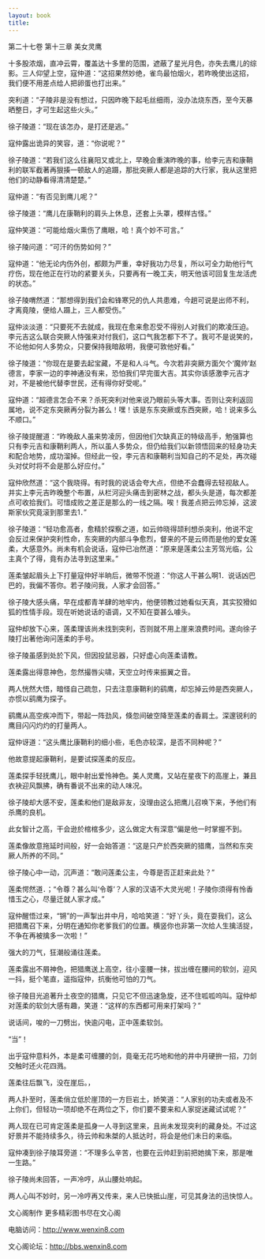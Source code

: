 ```yaml
---
layout: book
title:
---
```

第二十七卷 第十三章 美女灵鹰

十多股浓烟，直冲云霄，覆盖达十多里的范围，遮蔽了星光月色，亦失去鹰儿的综影。三人仰望上空，寇仲道：“这招果然妙绝，雀鸟最怕烟火，若昨晚使出这招，我们便不用差点给人把卵蛋也打出来。”

突利道：“子陵非是没有想过，只因昨晚下起毛丝细雨，没办法烧东西，至今天暴晒整日，才可生起这些火头。”

徐子陵道：“现在该怎办，是打还是逃。”

寇仲露出诡异的笑容，道：“你说呢？”

徐子陵道：“若我们这么往襄阳又或北上，早晚会重演昨晚的事，给李元吉和康鞘利的联军截著再狠揍一顿敌人的追蹑，那批突厥人都是追踪的大行家，我从这里把他们的动静看得清清楚楚。”

寇仲道：“有否见到鹰儿呢？”

徐子陵道：“鹰儿在康鞘利的肩头上休息，还套上头罩，模样古怪。”

寇仲笑道：“可能给烟火熏伤了鹰眼，哈！真个妙不可言。”

徐子陵问道：“可汗的伤势如何？”

寇仲道：“他无论内伤外创，都颇为严重，幸好我功力尽复，所以可全力助他行气疗伤，现在他正在行功的紧要关头，只要再有一晚工夫，明天他该可回复生龙活虎的状态。”

徐子陵喟然道：“那想得到我们会和锋寒兄的仇人共患难，今趟可说是出师不利，才离竟陵，便给人蹑上，三人都受伤。”

寇仲淡淡道：“只要死不去就成，我现在愈来愈忍受不得别人对我们的欺凌压迫。李元吉这么联合突厥人恃强来对付我们，这口气我怎都下不了。我可不是说笑的，不论他如何人多势众，只要保持我暗敌明，我便可敦他好看。”

徐子陵道：“你现在是要去起宝藏，不是和人斗气。今次若非突厥方面欠个‘魔帅’赵德言，李家一边的李神通没有来，恐怕我们早完蛋大吉。其实你该感激李元吉才对，不是被他代替李世民，还有得你好受呢。”

寇仲道：“超德言怎会不来？杀死突利对他来说乃眼前头等大事。否则让突利返回属地，说不定东突厥再分裂为甚么！嘿！该是东东突厥或东西突厥，哈！说来多么不顺口。”

徐子陵提醒道：“昨晚敌人虽来势凌厉，但因他们欠缺真正的特级高手，勉强算也只有李元吉和康鞘利两人，所以虽人多势众，但仍给我们以新领悟回来的轻身功夫和配合地势，成功溜掉。但经此一役，李元吉和康鞘利当知自己的不足处，再次碰头对仗时将不会是那么好应付。”

寇仲欣然道：“这个我晓得。有时我的说话会夸大点，但绝不会蠢得去轻视敌人。并实上李元吉昨晚整个布置，从栏河迎头痛击到密林之战，都头头是道，每次都差点可收拾我们。可惜成败之差正是那么的一线之隔。唉！我差点把云帅忘掉，这波斯家伙究竟滚到那里去1．”

徐子陵道：“轻功愈高者，愈精於探察之道，如云帅晓得颉利想杀突利，他说不定会反过来保护突利性命，东突厥的内部斗争愈烈，督来的不是云师而是他的爱女莲柔，大感意外。尚未有机会说话，寇仲已冶然道：“原来是莲柔公主芳驾光临，公主真个了得，竟有办法寻到这里来。”

莲柔皱起眉头上下打量寇仲好半晌后，微带不悦道：“你这人干甚么啊1．说话凶巴巴的，我偏不答你。若子陵问我，人家才会回答。”

徐子陵大感头痛，早在成都青羊肆的地牢内，他便领教过她看似天真，其实狡猾如狐的性情手段。现在听她说话的语调，又不知在耍甚么噱头。

寇仲却放下心来，莲柔理该尚未找到突利，否则就不用上崖来浪费时间。遂向徐子陵打出著他询问莲柔的手号。

徐子陵虽感到处於下风，但因投鼠忌器，只好虚心向莲柔请教。

莲柔露出得意神色，忽然撮唇尖啸，天空立时传来振翼之音。

两人恍然大悟，暗怪自己疏忽，只去注意康鞘利的鹞鹰，却忘掉云帅是西突厥人，亦惯以鹞鹰为探子。

鹞鹰从高空疾冲而下，带起一阵劲风，倏忽间破空降至莲柔的香肩土。深邃锐利的鹰目闪闪灼灼的打量两人。

寇仲讶道：“这头鹰比康鞘利的细小些，毛色亦较深，是否不同种呢？”

他故意提起康鞘利，是要试探莲柔的反应。

莲柔探手轻抚鹰儿，眼中射出爱怜神色。美人灵鹰，又站在星夜下的高崖上，兼且衣袂迎风飘拂，确有番说不出来的动人味况。

徐子陵却大感不安，莲柔和他们是敌非友，没理由这么把鹰儿召唤下来，予他们有杀鹰的良机。

此女智计之高，干会逊於棺棺多少，这么做定大有深意”偏是他一时掌握不到。

莲柔像故意拖延时间般，好一会始答道：“这是只产於西突厥的猎鹰，当然和东突厥人所养的不同。”

徐子陵心中一动，沉声道：“敢问莲柔公主，今尊是否正赶来此处？”

莲柔愕然道．；“令尊？甚么叫‘令尊’？人家的汉语不大灵光呢！子陵你须得有怜香惜玉之心，尽量迁就人家才成。”

寇仲醒悟过来，“锵”的一声掣出井中月，哈哈笑道：“好丫头，竟在耍我们，这么把猎鹰召下来，分明在通知你老爹我们的位置。横竖你也非第一次给人生擒活捉，不争在再被擒多一次啦！”

强大的刀气，狂潮般涌往莲柔。

莲柔露出不屑神色，把猎鹰送上高空，往小銮腰一抹，拔出缠在腰间的软剑，迎风一抖，挺个笔直，遥指寇仲，抗衡他可怕的刀气。

徐子陵目光追著升土夜空的猎鹰，只见它不但迅速急旋，还不住呱呱呜叫。寇仲却对莲柔的软剑大感有趣，笑道：“这样的东西都可用来打架吗？”

说话间，唆的一刀劈出，快逾闪电，正中莲柔软剑。

“当”！

出乎寇仲意料外，本是柔可缠腰的剑，竟毫无花巧地和他的井中月硬拚一招，刀剑交触时还火花四溅。

莲柔往后飘飞，没在崖后。，

两人扑至时，莲柔俏立低於崖顶的一方巨岩土，娇笑道：“人家别的功夫或者及不上你们，但轻功一项却绝不在两位之下，你们要不要来和人家捉迷藏试试呢？”

两人现在已可肯定莲柔是孤身一人寻到这里来，且尚未发现突利的藏身处。不过这好景并不能持续多久，待云帅和朱桀的人抵达时，将会是他们未日的来临。

寇仲凑到徐子陵耳旁道：“不理多么辛苦，也要在云帅赶到前把她擒下来，那是唯一生路。”

徐子陵尚未回答，一声冷哼，从山腰处响起。

两人心叫不妙时，另一冷哼再又传来，来人已快抵山崖，可见其身法的迅快惊人。

文心阁制作 更多精彩图书尽在文心阁

电脑访问：http://www.wenxin8.com

文心阁论坛：http://bbs.wenxin8.com